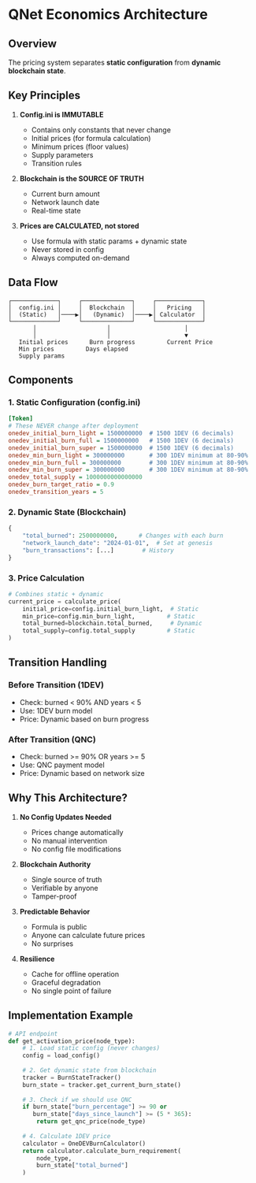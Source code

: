# QNet Economics Architecture

## Overview

The pricing system separates **static configuration** from **dynamic blockchain state**.

## Key Principles

1. **Config.ini is IMMUTABLE**
   - Contains only constants that never change
   - Initial prices (for formula calculation)
   - Minimum prices (floor values)
   - Supply parameters
   - Transition rules

2. **Blockchain is the SOURCE OF TRUTH**
   - Current burn amount
   - Network launch date
   - Real-time state

3. **Prices are CALCULATED, not stored**
   - Use formula with static params + dynamic state
   - Never stored in config
   - Always computed on-demand

## Data Flow

```
┌─────────────┐     ┌──────────────┐     ┌─────────────┐
│  config.ini │     │  Blockchain  │     │   Pricing   │
│  (Static)   │────▶│   (Dynamic)  │────▶│ Calculator  │
└─────────────┘     └──────────────┘     └─────────────┘
       │                    │                     │
       │                    │                     ▼
   Initial prices      Burn progress         Current Price
   Min prices         Days elapsed
   Supply params
```

## Components

### 1. Static Configuration (config.ini)
```ini
[Token]
# These NEVER change after deployment
onedev_initial_burn_light = 1500000000  # 1500 1DEV (6 decimals)
onedev_initial_burn_full = 1500000000   # 1500 1DEV (6 decimals)
onedev_initial_burn_super = 1500000000  # 1500 1DEV (6 decimals)
onedev_min_burn_light = 300000000       # 300 1DEV minimum at 80-90%
onedev_min_burn_full = 300000000        # 300 1DEV minimum at 80-90%
onedev_min_burn_super = 300000000       # 300 1DEV minimum at 80-90%
onedev_total_supply = 1000000000000000
onedev_burn_target_ratio = 0.9
onedev_transition_years = 5
```

### 2. Dynamic State (Blockchain)
```python
{
    "total_burned": 2500000000,      # Changes with each burn
    "network_launch_date": "2024-01-01",  # Set at genesis
    "burn_transactions": [...]        # History
}
```

### 3. Price Calculation
```python
# Combines static + dynamic
current_price = calculate_price(
    initial_price=config.initial_burn_light,  # Static
    min_price=config.min_burn_light,         # Static
    total_burned=blockchain.total_burned,     # Dynamic
    total_supply=config.total_supply         # Static
)
```

## Transition Handling

### Before Transition (1DEV)
- Check: burned < 90% AND years < 5
- Use: 1DEV burn model
- Price: Dynamic based on burn progress

### After Transition (QNC)
- Check: burned >= 90% OR years >= 5
- Use: QNC payment model
- Price: Dynamic based on network size

## Why This Architecture?

1. **No Config Updates Needed**
   - Prices change automatically
   - No manual intervention
   - No config file modifications

2. **Blockchain Authority**
   - Single source of truth
   - Verifiable by anyone
   - Tamper-proof

3. **Predictable Behavior**
   - Formula is public
   - Anyone can calculate future prices
   - No surprises

4. **Resilience**
   - Cache for offline operation
   - Graceful degradation
   - No single point of failure

## Implementation Example

```python
# API endpoint
def get_activation_price(node_type):
    # 1. Load static config (never changes)
    config = load_config()
    
    # 2. Get dynamic state from blockchain
    tracker = BurnStateTracker()
    burn_state = tracker.get_current_burn_state()
    
    # 3. Check if we should use QNC
    if burn_state["burn_percentage"] >= 90 or 
       burn_state["days_since_launch"] >= (5 * 365):
        return get_qnc_price(node_type)
    
    # 4. Calculate 1DEV price
    calculator = OneDEVBurnCalculator()
    return calculator.calculate_burn_requirement(
        node_type,
        burn_state["total_burned"]
    )
```